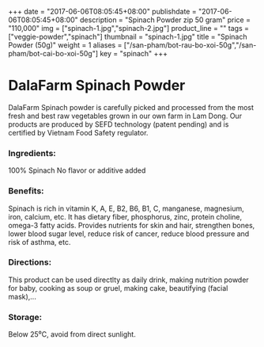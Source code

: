 +++
date = "2017-06-06T08:05:45+08:00"
publishdate = "2017-06-06T08:05:45+08:00"
description = "Spinach Powder zip 50 gram"
price = "110,000"
img = ["spinach-1.jpg","spinach-2.jpg"]
product_line = ""
tags = ["veggie-powder","spinach"]
thumbnail = "spinach-1.jpg"
title = "Spinach Powder (50g)"
weight = 1
aliases = ["/san-pham/bot-rau-bo-xoi-50g","/san-pham/bot-cai-bo-xoi-50g"]
key = "spinach"
+++

# DalaFarm Spinach Powder

DalaFarm Spinach powder is carefully picked and processed from the most fresh and best raw vegetables 
grown in our own farm in Lam Dong. Our products are produced by SEFD technology (patent pending) and 
is certified by Vietnam Food Safety regulator.

### Ingredients: 
100% Spinach
No flavor or additive added

### Benefits: 
Spinach is rich in vitamin K, A, E, B2, B6, B1, C,
manganese, magnesium, iron, calcium, etc. It has 
dietary fiber, phosphorus, zinc,
protein choline, omega-3 fatty acids.
Provides nutrients for skin and hair,
strengthen bones, lower blood sugar level, reduce risk of cancer,
reduce blood pressure and risk of
asthma, etc.

### Directions:  
This product can be used directlty as 
daily drink, making nutrition powder 
for baby, cooking as soup or gruel, 
making cake, beautifying (facial mask),...

### Storage: 
Below 25⁰C, avoid from direct sunlight.

